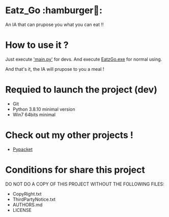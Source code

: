 # Eatz_Go :hamburger🍔:
An IA that can prupose you what you can eat !!

# How to use it ?

Just execute <a href="main.py">'main.py'</a> for devs.
And execute <a href="EatzGo.exe">EatzGo.exe</a> for normal using.

And that's it, the IA will prupose to you a meal !

# Requied to launch the project (dev)

- Git
- Python 3.8.10 minimal version
- Win7 64bits minimal

# Check out my other projects !

- <a href="https://github.com/Boubajoker/pypacket/">Pypacket</a>

# Conditions for share this project

DO NOT DO A COPY OF THIS PROJECT WITHOUT THE FOLLOWING FILES:
- CopyRight.txt
- ThirdPartyNotice.txt
- AUTHORS.md
- LICENSE

